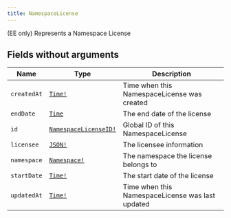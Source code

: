 ```yaml
---
title: NamespaceLicense
---
```


(EE only) Represents a Namespace License

## Fields without arguments

| Name | Type | Description |
|------|------|-------------|
| `createdAt` | [`Time!`](../scalar/time.md) | Time when this NamespaceLicense was created |
| `endDate` | [`Time`](../scalar/time.md) | The end date of the license |
| `id` | [`NamespaceLicenseID!`](../scalar/namespacelicenseid.md) | Global ID of this NamespaceLicense |
| `licensee` | [`JSON!`](../scalar/json.md) | The licensee information |
| `namespace` | [`Namespace!`](../object/namespace.md) | The namespace the license belongs to |
| `startDate` | [`Time!`](../scalar/time.md) | The start date of the license |
| `updatedAt` | [`Time!`](../scalar/time.md) | Time when this NamespaceLicense was last updated |

